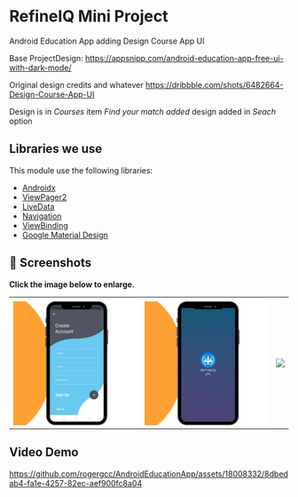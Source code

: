 # RefineIQ Mini Project 

 Android Education App adding Design Course App UI
 
 Base ProjectDesign: https://appsnipp.com/android-education-app-free-ui-with-dark-mode/
 
 Original design credits and whatever https://dribbble.com/shots/6482664-Design-Course-App-UI
 
 Design is in *Courses* item
 _Find your match added_ design added in *Seach* option
  
  ## Libraries we use

This module use the following libraries:

- [Androidx](https://developer.android.com/jetpack/androidx)
- [ViewPager2](https://developer.android.com/jetpack/androidx/releases/viewpager2)
- [LiveData](https://developer.android.com/topic/libraries/architecture/livedata)
- [Navigation](https://developer.android.com/guide/navigation)
- [ViewBinding](https://developer.android.com/topic/libraries/view-binding)
- [Google Material Design](https://material.io/develop/android/docs/getting-started)

  
 ## 📸 Screenshots

**Click the image below to enlarge.**

<table>
  <tr>
     <td></td>
     <td></td>
     <td></td>
  </tr>
  <tr>
    <td><img src="Music App Instagram Post_20250505_202133_0000.png" width=270 height=auto></td>
    <td><img src="Music App Instagram Post_20250505_202018_0000.png" width=270 height=auto></td>
    <td><img src="screenshots/screenshot-1597998427057.jpg" width=270 height=auto></td>
  </tr>
 </table>

## Video Demo


https://github.com/rogergcc/AndroidEducationApp/assets/18008332/8dbedab4-fa1e-4257-82ec-aef900fc8a04


